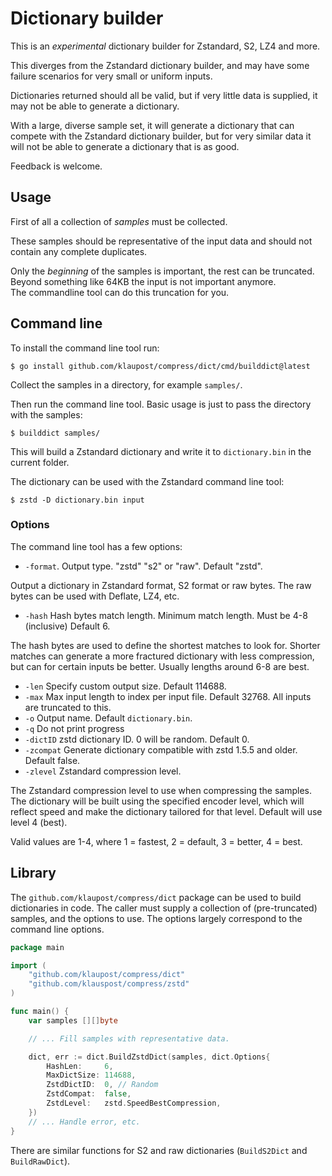 # Dictionary builder

This is an *experimental* dictionary builder for Zstandard, S2, LZ4 and more.

This diverges from the Zstandard dictionary builder, and may have some failure scenarios for very small or uniform inputs.

Dictionaries returned should all be valid, but if very little data is supplied, it may not be able to generate a dictionary.

With a large, diverse sample set, it will generate a dictionary that can compete with the Zstandard dictionary builder,
but for very similar data it will not be able to generate a dictionary that is as good.

Feedback is welcome.

## Usage

First of all a collection of *samples* must be collected.

These samples should be representative of the input data and should not contain any complete duplicates.

Only the *beginning* of the samples is important, the rest can be truncated. 
Beyond something like 64KB the input is not important anymore.  
The commandline tool can do this truncation for you. 

## Command line

To install the command line tool run:

```
$ go install github.com/klaupost/compress/dict/cmd/builddict@latest
```

Collect the samples in a directory, for example `samples/`.

Then run the command line tool. Basic usage is just to pass the directory with the samples:

```
$ builddict samples/
```

This will build a Zstandard dictionary and write it to `dictionary.bin` in the current folder.

The dictionary can be used with the Zstandard command line tool:

```
$ zstd -D dictionary.bin input
```

### Options

The command line tool has a few options:

- `-format`. Output type. "zstd" "s2" or "raw". Default "zstd".

Output a dictionary in Zstandard format, S2 format or raw bytes.
The raw bytes can be used with Deflate, LZ4, etc.

- `-hash` Hash bytes match length. Minimum match length. Must be 4-8 (inclusive) Default 6.

The hash bytes are used to define the shortest matches to look for.
Shorter matches can generate a more fractured dictionary with less compression, but can for certain inputs be better.
Usually lengths around 6-8 are best.

- `-len` Specify custom output size. Default 114688.
- `-max` Max input length to index per input file. Default 32768. All inputs are truncated to this.
- `-o` Output name. Default `dictionary.bin`.
- `-q`    Do not print progress
- `-dictID` zstd dictionary ID. 0 will be random. Default 0.
- `-zcompat` Generate dictionary compatible with zstd 1.5.5 and older. Default false.
- `-zlevel` Zstandard compression level.

The Zstandard compression level to use when compressing the samples.
The dictionary will be built using the specified encoder level, 
which will reflect speed and make the dictionary tailored for that level.
Default will use level 4 (best).

Valid values are 1-4, where 1 = fastest, 2 = default, 3 = better, 4 = best.

## Library

The `github.com/klaupost/compress/dict` package can be used to build dictionaries in code.
The caller must supply a collection of (pre-truncated) samples, and the options to use.
The options largely correspond to the command line options.

```Go
package main

import (
	"github.com/klaupost/compress/dict"
	"github.com/klauspost/compress/zstd"
)

func main() {
	var samples [][]byte

	// ... Fill samples with representative data.

	dict, err := dict.BuildZstdDict(samples, dict.Options{
		HashLen:     6,
		MaxDictSize: 114688,
		ZstdDictID:  0, // Random
		ZstdCompat:  false,
		ZstdLevel:   zstd.SpeedBestCompression,
	})
	// ... Handle error, etc.
}
```

There are similar functions for S2 and raw dictionaries (`BuildS2Dict` and `BuildRawDict`).
